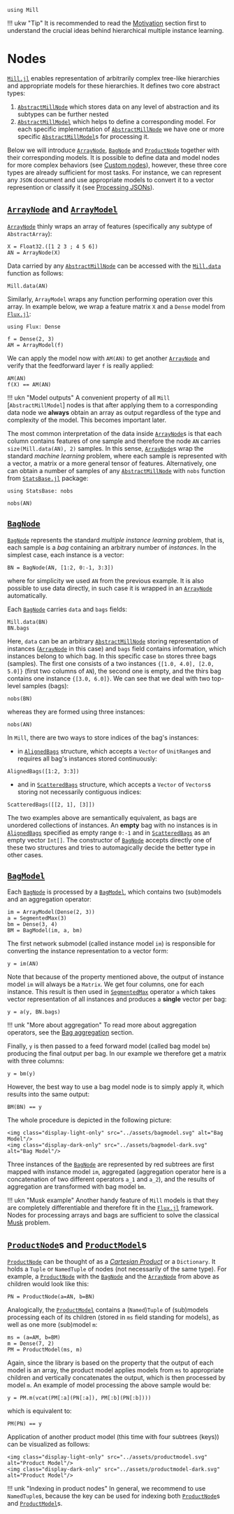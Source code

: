 ```@setup nodes
using Mill
```

!!! ukw "Tip"
    It is recommended to read the [Motivation](@ref) section first to understand the crucial ideas behind hierarchical multiple instance learning.

# Nodes

[`Mill.jl`](https://github.com/CTUAvastLab/Mill.jl) enables representation of arbitrarily complex tree-like hierarchies and appropriate models for these hierarchies. It defines two core abstract types:

1. [`AbstractMillNode`](@ref) which stores data on any level of abstraction and its subtypes can be further nested
2. [`AbstractMillModel`](@ref) which helps to define a corresponding model. For each specific implementation of [`AbstractMillNode`](@ref) we have one or more specific [`AbstractMillModel`](@ref)s for processing it.

Below we will introduce [`ArrayNode`](@ref), [`BagNode`](@ref) and [`ProductNode`](@ref) together with their corresponding models. It is possible to define data and model nodes for more complex behaviors (see [Custom nodes](@ref)), however, these three core types are already sufficient for most tasks. For instance, we can represent any `JSON` document and use appropriate models to convert it to a vector represention or classify it (see [Processing JSONs](@ref)).

## [`ArrayNode`](@ref) and [`ArrayModel`](@ref)

[`ArrayNode`](@ref) thinly wraps an array of features (specifically any subtype of `AbstractArray`):

```@repl nodes
X = Float32.([1 2 3 ; 4 5 6])
AN = ArrayNode(X)
```

Data carried by any [`AbstractMillNode`](@ref) can be accessed with the [`Mill.data`](@ref) function as follows:

```@repl nodes
Mill.data(AN)
```

Similarly, `ArrayModel` wraps any function performing operation over this array. In example below, we wrap a feature matrix `X` and a `Dense` model from [`Flux.jl`](https://fluxml.ai):

```@example nodes
using Flux: Dense
```

```@repl nodes
f = Dense(2, 3)
AM = ArrayModel(f)
```

We can apply the model now with `AM(AN)` to get another [`ArrayNode`](@ref) and verify that the feedforward layer `f` is really applied:

```@repl nodes
AM(AN)
f(X) == AM(AN)
```

!!! ukn "Model outputs"
    A convenient property of all `Mill` [`AbstractMillModel`] nodes is that after applying them to a corresponding data node we **always** obtain an array as output regardless of the type and complexity of the model. This becomes important later.

The most common interpretation of the data inside [`ArrayNode`](@ref)s is that each column contains features of one sample and therefore the node `AN` carries `size(Mill.data(AN), 2)` samples. In this sense, [`ArrayNode`](@ref)s wrap the standard *machine learning* problem, where each sample is represented with a vector, a matrix or a more general tensor of features. Alternatively, one can obtain a number of samples of any [`AbstractMillNode`](@ref) with `nobs` function from [`StatsBase.jl`](https://github.com/JuliaStats/StatsBase.jl) package:

```@example nodes
using StatsBase: nobs
```

```@repl nodes
nobs(AN)
```

## [`BagNode`](@ref)

[`BagNode`](@ref) represents the standard *multiple instance learning* problem, that is, each sample is a *bag* containing an arbitrary number of *instances*. In the simplest case, each instance is a vector:

```@repl nodes
BN = BagNode(AN, [1:2, 0:-1, 3:3])
```

where for simplicity we used `AN` from the previous example. It is also possible to use data
directly, in such case it is wrapped in an [`ArrayNode`](@ref) automatically.

Each [`BagNode`](@ref) carries `data` and `bags` fields:

```@repl nodes
Mill.data(BN)
BN.bags
```

Here, `data` can be an arbitrary [`AbstractMillNode`](@ref) storing representation of instances ([`ArrayNode`](@ref) in this case) and `bags` field contains information, which instances belong to which bag. In this specific case `bn` stores three bags (samples). The first one consists of a two instances `{[1.0, 4.0], [2.0, 5.0]}` (first two columns of `AN`), the second one is empty, and the thirs bag contains one instance `{[3.0, 6.0]}`. We can see that we deal with two top-level samples (bags):

```@repl nodes
nobs(BN)
```

whereas they are formed using three instances:

```@repl nodes
nobs(AN)
```

In `Mill`, there are two ways to store indices of the bag's instances:

* in [`AlignedBags`](@ref) structure, which accepts a `Vector` of `UnitRange`s and requires all bag's instances stored continuously:

```@repl nodes
AlignedBags([1:2, 3:3])
```

* and in [`ScatteredBags`](@ref) structure, which accepts a `Vector` of `Vectors`s storing not necessarily contiguous indices:

```@repl nodes
ScatteredBags([[2, 1], [3]])
```

The two examples above are semantically equivalent, as bags are unordered collections of instances. An **empty** bag with no instances is in [`AlignedBags`](@ref) specified as empty range `0:-1` and in [`ScatteredBags`](@ref) as an empty vector `Int[]`. The constructor of [`BagNode`](@ref) accepts directly one of these two structures and tries to automagically decide the better type in other cases.

## [`BagModel`](@ref)

Each [`BagNode`](@ref) is processed by a [`BagModel`](@ref), which contains two (sub)models and an aggregation operator:

```@repl nodes
im = ArrayModel(Dense(2, 3))
a = SegmentedMax(3)
bm = Dense(3, 4)
BM = BagModel(im, a, bm)
```

The first network submodel (called instance model `im`) is responsible for converting the instance representation to a vector form:

```@repl nodes
y = im(AN)
```

Note that because of the property mentioned above, the output of instance model `im` will always be a `Matrix`. We get four columns, one for each instance. This result is then used in [`SegmentedMax`](@ref) operator `a` which takes vector representation of all instances and produces a **single** vector per bag:

```@repl nodes
y = a(y, BN.bags)
```

!!! unk "More about aggregation"
    To read more about aggregation operators, see the [Bag aggregation](@ref) section.

Finally, `y` is then passed to a feed forward model (called bag model `bm`) producing the final output per bag. In our example we therefore get a matrix with three columns:

```@repl nodes
y = bm(y)
```

However, the best way to use a bag model node is to simply apply it, which results into the same output:

```@repl nodes
BM(BN) == y
```

The whole procedure is depicted in the following picture:

```@raw html
<img class="display-light-only" src="../assets/bagmodel.svg" alt="Bag Model"/>
<img class="display-dark-only" src="../assets/bagmodel-dark.svg" alt="Bag Model"/>
```

Three instances of the [`BagNode`](@ref) are represented by red subtrees are first mapped with instance model `im`, aggregated (aggregation operator here is a concatenation of two different operators ``a_1`` and ``a_2``), and the results of aggregation are transformed with bag model `bm`.

!!! ukn "Musk example"
    Another handy feature of `Mill` models is that they are completely differentiable and therefore fit in the [`Flux.jl`](https://fluxml.ai) framework. Nodes for processing arrays and bags are sufficient to solve the classical [Musk](@ref) problem.

## [`ProductNode`](@ref)s and [`ProductModel`](@ref)s

[`ProductNode`](@ref) can be thought of as a [*Cartesian Product*](https://en.wikipedia.org/wiki/Cartesian_product) or a `Dictionary`. It holds a `Tuple` or `NamedTuple` of nodes (not necessarily of the same type). For example, a [`ProductNode`](@ref) with the [`BagNode`](@ref) and the [`ArrayNode`](@ref) from above as children would look like this:

```@repl nodes
PN = ProductNode(a=AN, b=BN)
```

Analogically, the [`ProductModel`](@ref) contains a (`Named`)`Tuple` of (sub)models processing each of its children (stored in `ms` field standing for models), as well as one more (sub)model `m`:

```@repl nodes
ms = (a=AM, b=BM)
m = Dense(7, 2)
PM = ProductModel(ms, m)
```

Again, since the library is based on the property that the output of each model is an array, the product model applies models from `ms` to appropriate children and vertically concatenates the output, which is then processed by model `m`. An example of model processing the above sample would be:

```@repl nodes
y = PM.m(vcat(PM[:a](PN[:a]), PM[:b](PN[:b])))
```

which is equivalent to:

```@repl nodes
PM(PN) == y
```

Application of another product model (this time with four subtrees (keys)) can be visualized as follows:

```@raw html
<img class="display-light-only" src="../assets/productmodel.svg" alt="Product Model"/>
<img class="display-dark-only" src="../assets/productmodel-dark.svg" alt="Product Model"/>
```

!!! unk "Indexing in product nodes"
    In general, we recommend to use `NamedTuple`s, because the key can be used for indexing both [`ProductNode`](@ref)s and [`ProductModel`](@ref)s.
